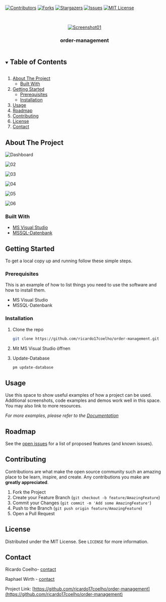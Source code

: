 <!-- PROJECT SHIELDS -->
<!--
*** I'm using markdown "reference style" links for readability.
*** Reference links are enclosed in brackets [ ] instead of parentheses ( ).
*** See the bottom of this document for the declaration of the reference variables
*** for contributors-url, forks-url, etc. This is an optional, concise syntax you may use.
*** https://www.markdownguide.org/basic-syntax/#reference-style-links
-->
[![Contributors][contributors-shield]][contributors-url]
[![Forks][forks-shield]][forks-url]
[![Stargazers][stars-shield]][stars-url]
[![Issues][issues-shield]][issues-url]
[![MIT License][license-shield]][license-url]



<!-- PROJECT LOGO -->
<br />

<p align="center">
  <a href="https://github.com/ricardo17coelho/order-management">
    <img src="images/screenshots/01.png" alt="Screenshot01">
  </a>

  <h3 align="center">order-management</h3>

</p>



<!-- TABLE OF CONTENTS -->
<details open="open">
  <summary><h2 style="display: inline-block">Table of Contents</h2></summary>
  <ol>
    <li>
      <a href="#about-the-project">About The Project</a>
      <ul>
        <li><a href="#built-with">Built With</a></li>
      </ul>
    </li>
    <li>
      <a href="#getting-started">Getting Started</a>
      <ul>
        <li><a href="#prerequisites">Prerequisites</a></li>
        <li><a href="#installation">Installation</a></li>
      </ul>
    </li>
    <li><a href="#usage">Usage</a></li>
    <li><a href="#roadmap">Roadmap</a></li>
    <li><a href="#contributing">Contributing</a></li>
    <li><a href="#license">License</a></li>
    <li><a href="#contact">Contact</a></li>
  </ol>
</details>




<!-- ABOUT THE PROJECT -->
## About The Project

![Dashboard](images/screenshots/01.png)

![02](images/screenshots/02.png)

![03](images/screenshots/03.png)

![04](images/screenshots/04.png)

![05](images/screenshots/05.png)

<img src="images/screenshots/06.png" alt="06" />

### Built With

* [MS Visual Studio](https://visualstudio.microsoft.com/de/)
* [MSSQL-Datenbank](https://docs.microsoft.com/de-de/sql/relational-databases/databases/create-a-database?view=sql-server-ver15)



<!-- GETTING STARTED -->

## Getting Started

To get a local copy up and running follow these simple steps.

### Prerequisites

This is an example of how to list things you need to use the software and how to install them.
* MS Visual Studio
* MSSQL-Datenbank

### Installation

1. Clone the repo
   ```sh
   git clone https://github.com/ricardo17coelho/order-management.git
   ```
   
2. Mit MS Visual Studio öffnen
   
3. Update-Database

   ```sh
   pm update-database
   ```



<!-- USAGE EXAMPLES -->
## Usage

Use this space to show useful examples of how a project can be used. Additional screenshots, code examples and demos work well in this space. You may also link to more resources.

_For more examples, please refer to the [Documentation](documentation/documentation.docx)_



<!-- ROADMAP -->
## Roadmap

See the [open issues](https://github.com/ricardo17coelho/order-management/issues) for a list of proposed features (and known issues).



<!-- CONTRIBUTING -->
## Contributing

Contributions are what make the open source community such an amazing place to be learn, inspire, and create. Any contributions you make are **greatly appreciated**.

1. Fork the Project
2. Create your Feature Branch (`git checkout -b feature/AmazingFeature`)
3. Commit your Changes (`git commit -m 'Add some AmazingFeature'`)
4. Push to the Branch (`git push origin feature/AmazingFeature`)
5. Open a Pull Request



<!-- LICENSE -->
## License

Distributed under the MIT License. See `LICENSE` for more information.



<!-- CONTACT -->
## Contact

Ricardo Coelho- [contact]([devel@rmorgado.ch](mailto:devel@rmorgado.ch)) 

Raphael Wirth - [contact]([raphi.wirth@gmail.com](mailto:raphi.wirth@gmail.com)) 

Project Link: [https://github.com/ricardo17coelho/order-management](https://github.com/ricardo17coelho/order-management)



<!-- MARKDOWN LINKS & IMAGES -->
<!-- https://www.markdownguide.org/basic-syntax/#reference-style-links -->
[contributors-shield]: https://img.shields.io/github/contributors/ricardo17coelho/order-management.svg?style=for-the-badge
[contributors-url]:  https://img.shields.io/github/contributors/ricardo17coelho/order-management.svg?style=for-the-badge
[forks-shield]: https://img.shields.io/github/forks/ricardo17coelho/order-management.svg?style=for-the-badge
[forks-url]: https://github.com/ricardo17coelho/order-management/network/members
[stars-shield]: https://img.shields.io/github/stars/ricardo17coelho/order-management.svg?style=for-the-badge
[stars-url]: https://github.com/ricardo17coelho/order-management/stargazers
[issues-shield]: https://img.shields.io/github/issues/ricardo17coelho/order-management.svg?style=for-the-badge
[issues-url]: https://github.com/ricardo17coelho/order-management/issues
[license-shield]: https://img.shields.io/github/license/ricardo17coelho/order-management.svg?style=for-the-badge
[license-url]: https://github.com/ricardo17coelho/order-management/blob/master/LICENSE.txt